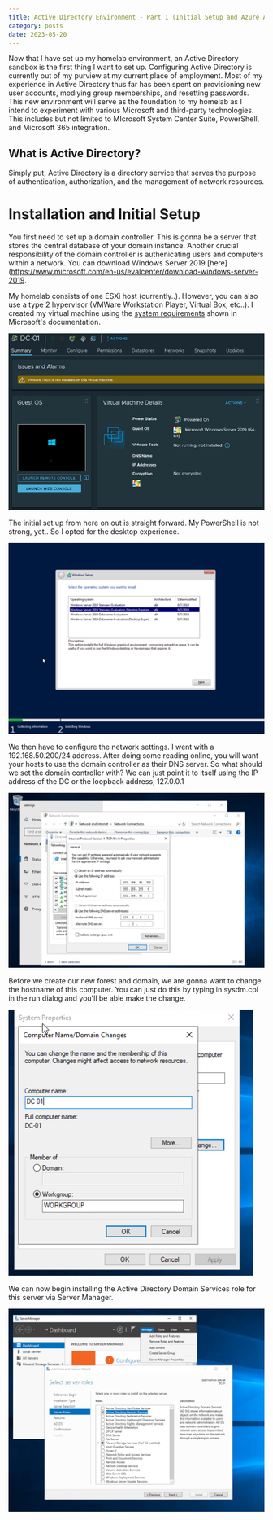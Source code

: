 ```yaml
---
title: Active Directory Environment - Part 1 (Initial Setup and Azure AD Connect)
category: posts
date: 2023-05-20
---
```





Now that I have set up my homelab environment, an Active Directory sandbox is the first thing I want to set up. Configuring Active Directory is currently out of my purview at my current place of employment. Most of my experience in Active Directory thus far has been spent on provisioning new user accounts, modiying group memberships, and resetting passwords. This new environment will serve as the foundation to my homelab as I intend to experiment with various Microsoft and third-party technologies. This includes but not limited to MIcrosoft System Center Suite, PowerShell, and Microsoft 365 integration. 

## What is Active Directory?

Simply put, Active Directory is a directory service that serves the purpose of authentication, authorization, and the management of network resources. 

# Installation and Initial Setup

You first need to set up a domain controller. This is gonna be a server that stores the central database of your domain instance. Another crucial responsibility of the domain controller is authenicating users and computers within a network. You can download Windows Server 2019 [here](https://www.microsoft.com/en-us/evalcenter/download-windows-server-2019. 

My homelab consists of one ESXi host (currently..). However, you can also use a type 2 hypervisor (VMWare Workstation Player, Virtual Box, etc..). I created my virtual machine using the [system requirements](https://learn.microsoft.com/en-us/windows-server/get-started/hardware-requirements) shown in Microsoft's documentation.

![Capture1](/assets/images/ad-1/1.png)

The initial set up from here on out is straight forward. My PowerShell is not strong, yet.. So I opted for the desktop experience. 

![Capture2](/assets/images/ad-1/2.png)

We then have to configure the network settings. I went with a 192.168.50.200/24 address. After doing some reading online, you will want your hosts to use the domain controller as their DNS server. So what should we set the domain controller with? We can just point it to itself using the IP address of the DC or the loopback address, 127.0.0.1

![Capture3](/assets/images/ad-1/3.png)

Before we create our new forest and domain, we are gonna want to change the hostname of this computer. You can just do this by typing in sysdm.cpl in the run dialog and you'll be able make the change.

![Capture4](/assets/images/ad-1/4.png)

We can now begin installing the Active Directory Domain Services role for this server via Server Manager. 

![Capture5](/assets/images\ad-1\5.png)
